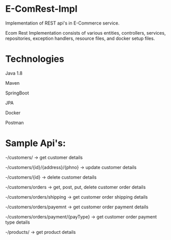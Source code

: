 # E-ComRest-Impl
Implementation of REST api's in E-Commerce service.

Ecom Rest Implementation consists of various entities, controllers, services, repositories, exception handlers, resource files, and docker setup files.

# Technologies
Java 1.8

Maven

SpringBoot

JPA

Docker

Postman

# Sample Api's:
-/customers/ -> get customer details

-/customers/{id}/{address}/{phno} -> update customer details

-/customers/{id} -> delete customer details

-/customers/orders -> get, post, put, delete customer order details

-/customers/orders/shipping -> get customer order shipping details

-/customers/orders/payemnt -> get customer order payment details

-/customers/orders/payment/{payType} -> get customer order payment type details

-/products/ -> get product details



